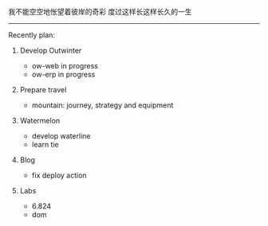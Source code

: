 我不能空空地怅望着彼岸的奇彩
度过这样长这样长久的一生

--- 

Recently plan:

1. Develop Outwinter
   - ow-web in progress
   - ow-erp in progress

2. Prepare travel
   - mountain: journey, strategy and equipment

3. Watermelon
   - develop waterline
   - learn tie

4. Blog
   - fix deploy action

5. Labs
   - 6.824
   - dom
